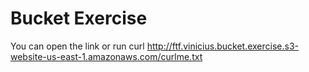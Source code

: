 # Bucket Exercise
You can open the link or run 
curl http://ftf.vinicius.bucket.exercise.s3-website-us-east-1.amazonaws.com/curlme.txt
